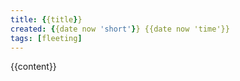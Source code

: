 ```yaml
---
title: {{title}}
created: {{date now 'short'}} {{date now 'time'}}
tags: [fleeting]
---
```


{{content}}
